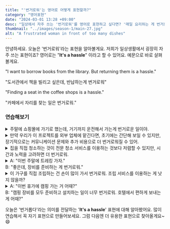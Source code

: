 ```yaml
---
title: "'번거로워'는 영어로 어떻게 표현할까?"
category: "영어표현"
date: "2024-03-01 13:28 +09:00"
desc: "일상에서 자주 쓰는 '번거로워'를 영어로 표현하고 싶다면? '매일 요리하는 게 번거로워', '긴 이메일 쓰는 게 번거로워' 등을 영어로 표현하는 법을 배워봅시다. 다양한 예문을 통해서 연습하고 본인의 표현으로 만들어 보세요."
thumbnail: "../images/season-1/main-27.jpg"
alt: "A frustrated woman in front of too many dishes"
---
```


안녕하세요. 오늘은 '번거로워'라는 표현을 알아볼게요. 저희가 일상생활에서 굉장히 자주 쓰는 표현이죠? 영어로는 "**It's a hassle**" 이라고 할 수 있어요. 예문으로 바로 살펴볼게요.

"I want to borrow books from the library. But returning them is a hassle."

"도서관에서 책을 빌리고 싶은데, 반납하는게 번거로워"

"Finding a seat in the coffee shops is a hassle."

"카페에서 자리를 찾는 일은 번거로워."

### 연습해보기

<details>
  <summary>주말에 쇼핑몰에 가기로 했는데, 거기까지 운전해서 가는게 번거로운 일이야.</summary>
  <span>I decided to go to the mall this weekend. But driving there is a hassle.</span>
</details>

<details>
 <summary>만약 우리가 이 프로젝트를 외부 업체에 맡긴다면, 초기에는 간단해 보일 수 있지만, 장기적으로는 커뮤니케이션 문제와 추가 비용으로 더 번거로워질 수 있어.</summary>
  <span>If we outsource this project, it might seem simpler at first, but in the long run, it could be more of a hassle with communication issues and additional costs.</span>
</details>

<details>
  <summary>집을 직접 청소하는 것이 전문 청소 서비스를 이용하는 것보다 저렴할 수 있지만, 시간과 노력을 고려하면 더 번거로워.</summary>
  <span>Cleaning the house by yourself might be cheaper than hiring a professional service, but considering the time and effort, it's more of a hassle.</span>
</details>

<details>
  <summary>A: "이번 주말에 트레킹 가자."<br>B: "좋은데, 장비를 준비하는 게 번거로워."</summary>
<span>A: "Let's go trekking this weekend."<br>"Sounds good, but preparing all the gear is a hassle."</span>
</details>

<details>
  <summary>이 가구를 직접 조립하는 건 손이 많이 가서 번거로워. 조립 서비스를 이용하는 게 낫지 않을까?</summary>
  <span>Assembling this furniture ourselves is a hassle because it's so much work. Wouldn't it be better to use the assembly service?</span>
</details>

<details>
  <summary>A: "이번 휴가에 캠핑 가는 거 어때?"<br>B: "캠핑 장비를 모두 준비하고 설치하는 일이 너무 번거로워. 호텔에서 편하게 보내는 게 어때?"
</summary>
<span>A: "How about going camping for our next vacation?"<br>B: "Getting all the camping gear ready and setting it up is such a hassle. How about we just stay in a hotel and relax?"</span>
</details>

오늘은 '번거롭다'라는 의미를 전달하는 '**It's a hassle**' 표현에 대해 알아봤어요. 많이 연습해서 꼭 자기 표현으로 만들어보세요. 그럼 다음엔 더 유용한 표현으로 찾아올게요\~ 😄
